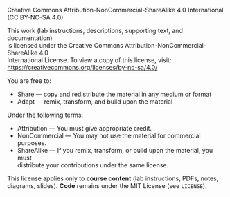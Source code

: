 Creative Commons Attribution-NonCommercial-ShareAlike 4.0 International (CC BY-NC-SA 4.0)

This work (lab instructions, descriptions, supporting text, and documentation)  
is licensed under the Creative Commons Attribution-NonCommercial-ShareAlike 4.0  
International License. To view a copy of this license, visit:  
https://creativecommons.org/licenses/by-nc-sa/4.0/

You are free to:
- Share — copy and redistribute the material in any medium or format
- Adapt — remix, transform, and build upon the material

Under the following terms:
- Attribution — You must give appropriate credit.
- NonCommercial — You may not use the material for commercial purposes.
- ShareAlike — If you remix, transform, or build upon the material, you must  
  distribute your contributions under the same license.

This license applies only to **course content** (lab instructions, PDFs, notes,  
diagrams, slides). **Code** remains under the MIT License (see `LICENSE`).
